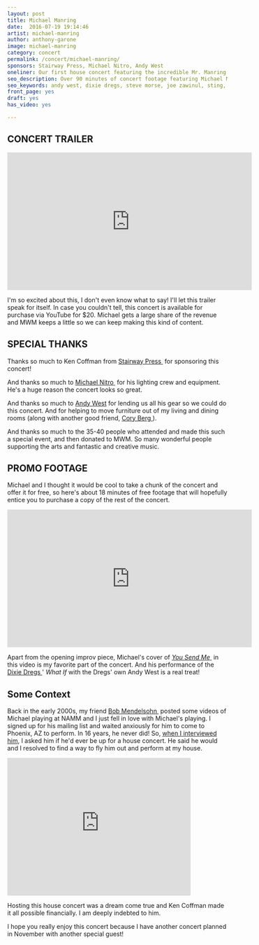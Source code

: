 ```yaml
---
layout: post
title: Michael Manring
date:  2016-07-19 19:14:46
artist: michael-manring
author: anthony-garone
image: michael-manring
category: concert
permalink: /concert/michael-manring/
sponsors: Stairway Press, Michael Nitro, Andy West
oneliner: Our first house concert featuring the incredible Mr. Manring (and Andy West!)
seo_description: Over 90 minutes of concert footage featuring Michael Manring and Andy West.
seo_keywords: andy west, dixie dregs, steve morse, joe zawinul, sting, sam cooke, you send me, spirits in the material world, get back, john lennon, beatles, paul mccartney, beethoven, pathetique
front_page: yes
draft: yes
has_video: yes

---
```


## CONCERT TRAILER

<div class="video-wrapper"><iframe width="560" height="315" src="https://www.youtube.com/embed/hB6-ZtZh-pc?rel=0" frameborder="0" allowfullscreen></iframe></div>

I'm so excited about this, I don't even know what to say! I'll let this trailer speak for itself. In case you couldn't tell, this concert is available for purchase via YouTube for $20. Michael gets a large share of the revenue and MWM keeps a little so we can keep making this kind of content.

## SPECIAL THANKS

Thanks so much to Ken Coffman from [Stairway Press&nbsp;<i class="non-mwm fa fa-external-link-square"></i>](http://stairwaypress.com/) for sponsoring this concert!

And thanks so much to [Michael Nitro&nbsp;<i class="non-mwm fa fa-external-link-square"></i>](http://michaelnitro.com) for his lighting crew and equipment. He's a huge reason the concert looks so great.

And thanks so much to [Andy West](/interview/andy-west) for lending us all his gear so we could do this concert. And for helping to move furniture out of my living and dining rooms (along with another good friend, [Cory Berg&nbsp;<i class="non-mwm fa fa-external-link-square"></i>](http://softwareplusplus.com)).

And thanks so much to the 35-40 people who attended and made this such a special event, and then donated to MWM. So many wonderful people supporting the arts and fantastic and creative music.

## PROMO FOOTAGE

Michael and I thought it would be cool to take a chunk of the concert and offer it for free, so here's about 18 minutes of free footage that will hopefully entice you to purchase a copy of the rest of the concert.

<div class="video-wrapper"><iframe width="560" height="315" src="https://www.youtube.com/embed/BZwB7sa2o1s?rel=0" frameborder="0" allowfullscreen></iframe></div>

Apart from the opening improv piece, Michael's cover of [*You Send Me*&nbsp;<i class="non-mwm fa fa-external-link-square"></i>](https://en.wikipedia.org/wiki/You_Send_Me) in this video is my favorite part of the concert. And his performance of the [Dixie Dregs&nbsp;<i class="non-mwm fa fa-external-link-square"></i>](https://en.wikipedia.org/wiki/Dixie_Dregs)' *What If* with the Dregs' own Andy West is a real treat!

## Some Context

Back in the early 2000s, my friend [Bob Mendelsohn&nbsp;<i class="non-mwm fa fa-external-link-square"></i>](http://damprabbit.com) posted some videos of Michael playing at NAMM and I just fell in love with Michael's playing. I signed up for his mailing list and waited anxiously for him to come to Phoenix, AZ to perform. In 16 years, he never did! So, [when I interviewed him](/interview/michael-manring), I asked him if he'd ever be up for a house concert. He said he would and I resolved to find a way to fly him out and perform at my house.

<div class="video-wrapper"><iframe width="420" height="315" src="https://www.youtube.com/embed/ualQv5bOwsM?rel=0" frameborder="0" allowfullscreen></iframe></div>

Hosting this house concert was a dream come true and Ken Coffman made it all possible financially. I am deeply indebted to him.

I hope you really enjoy this concert because I have another concert planned in November with another special guest!
